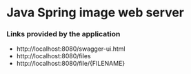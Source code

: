 # Java Spring image web server

### Links provided by the application

* http://localhost:8080/swagger-ui.html
* http://localhost:8080/files
* http://localhost:8080/file/{FILENAME}


